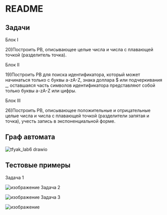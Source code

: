 # README
## Задачи

Блок I

20)Построить РВ, описывающее целые числа и числа с
плавающей точкой (разделитель точка).

Блок II

19)Построить РВ для поиска идентификатора, который может
начинаться только с буквы a-zA-Z, знака доллара $ или подчеркивания _,
оставшаяся часть символов идентификатора представляют собой только
буквы a-zA-Z или цифры.

Блок III

26)Построить РВ, описывающее положительные и отрицательные
целые числа и числа с плавающей точкой (разделители запятая и точка),
учесть запись в экспоненциальной форме.

## Граф автомата 
![tfyak_lab6 drawio](https://github.com/user-attachments/assets/3a2ac4f2-8130-4057-95a4-86e04c6ff670)

## Тестовые примеры
Задача 1

![изображение](https://github.com/user-attachments/assets/e67b9973-89f2-4779-90e5-7aaacac06bc2)
Задача 2

![изображение](https://github.com/user-attachments/assets/c63fe031-8aae-4edf-8a21-7a62a2e6aaf1)
Задача 3

![изображение](https://github.com/user-attachments/assets/3533f4db-1d8e-448a-84f1-5688a0cf7728)




